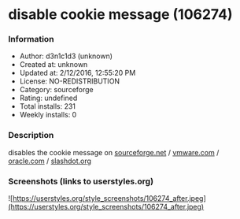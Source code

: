 # disable cookie message (106274)

### Information
- Author: d3n1c1d3 (unknown)
- Created at: unknown
- Updated at: 2/12/2016, 12:55:20 PM
- License: NO-REDISTRIBUTION
- Category: sourceforge
- Rating: undefined
- Total installs: 231
- Weekly installs: 0


### Description
disables the cookie message on <a href="http://sourceforge.net/support">sourceforge.net</a> / <a href="http://www.vmware.com/">vmware.com</a> / <a href="http://www.oracle.com/technetwork/community/developer-vm/index.html">oracle.com</a> / <a href="http://beta.slashdot.org/newsletter">slashdot.org</a>


### Screenshots (links to userstyles.org)
![https://userstyles.org/style_screenshots/106274_after.jpeg](https://userstyles.org/style_screenshots/106274_after.jpeg)


